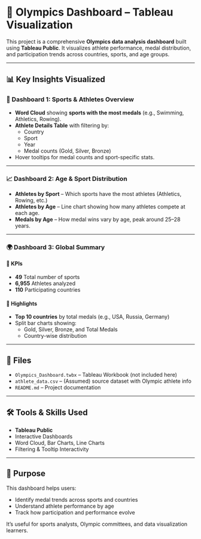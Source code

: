 # 🏅 Olympics Dashboard – Tableau Visualization

This project is a comprehensive **Olympics data analysis dashboard** built using **Tableau Public**. It visualizes athlete performance, medal distribution, and participation trends across countries, sports, and age groups.

---

## 📊 Key Insights Visualized

### 🥇 Dashboard 1: Sports & Athletes Overview
- **Word Cloud** showing **sports with the most medals** (e.g., Swimming, Athletics, Rowing).
- **Athlete Details Table** with filtering by:
  - Country
  - Sport
  - Year
  - Medal counts (Gold, Silver, Bronze)
- Hover tooltips for medal counts and sport-specific stats.

---

### 📈 Dashboard 2: Age & Sport Distribution
- **Athletes by Sport** – Which sports have the most athletes (Athletics, Rowing, etc.)
- **Athletes by Age** – Line chart showing how many athletes compete at each age.
- **Medals by Age** – How medal wins vary by age, peak around 25–28 years.

---

### 🌍 Dashboard 3: Global Summary

#### 🎯 KPIs
- **49** Total number of sports
- **6,955** Athletes analyzed
- **110** Participating countries

#### 📌 Highlights
- **Top 10 countries** by total medals (e.g., USA, Russia, Germany)
- Split bar charts showing:
  - Gold, Silver, Bronze, and Total Medals
  - Country-wise distribution

---

## 📁 Files

- `Olympics_Dashboard.twbx` – Tableau Workbook (not included here)
- `athlete_data.csv` – (Assumed) source dataset with Olympic athlete info
- `README.md` – Project documentation

---

## 🛠 Tools & Skills Used

- **Tableau Public**
- Interactive Dashboards
- Word Cloud, Bar Charts, Line Charts
- Filtering & Tooltip Interactivity

---

## 🚀 Purpose

This dashboard helps users:
- Identify medal trends across sports and countries
- Understand athlete performance by age
- Track how participation and performance evolve

It’s useful for sports analysts, Olympic committees, and data visualization learners.
